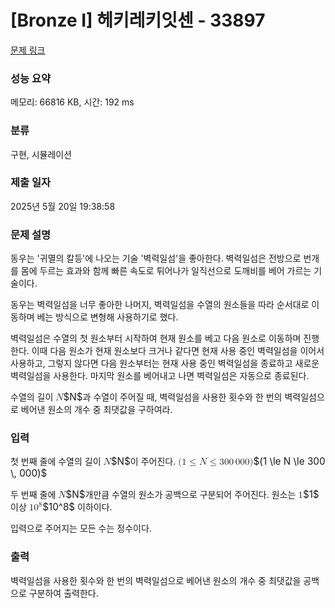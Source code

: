 # [Bronze I] 헤키레키잇센 - 33897 

[문제 링크](https://www.acmicpc.net/problem/33897) 

### 성능 요약

메모리: 66816 KB, 시간: 192 ms

### 분류

구현, 시뮬레이션

### 제출 일자

2025년 5월 20일 19:38:58

### 문제 설명

<p>동우는 '귀멸의 칼등'에 나오는 기술 '벽력일섬'을 좋아한다. 벽력일섬은 전방으로 번개를 몸에 두르는 효과와 함께 빠른 속도로 튀어나가 일직선으로 도깨비를 베어 가르는 기술이다.</p>

<p>동우는 벽력일섬을 너무 좋아한 나머지, 벽력일섬을 수열의 원소들을 따라 순서대로 이동하며 베는 방식으로 변형해 사용하기로 했다.</p>

<p>벽력일섬은 수열의 첫 원소부터 시작하여 현재 원소를 베고 다음 원소로 이동하며 진행한다. 이때 다음 원소가 현재 원소보다 크거나 같다면 현재 사용 중인 벽력일섬을 이어서 사용하고, 그렇지 않다면 다음 원소부터는 현재 사용 중인 벽력일섬을 종료하고 새로운 벽력일섬을 사용한다. 마지막 원소를 베어내고 나면 벽력일섬은 자동으로 종료된다.</p>

<p>수열의 길이 <mjx-container class="MathJax" jax="CHTML" style="font-size: 109%; position: relative;"><mjx-math class="MJX-TEX" aria-hidden="true"><mjx-mi class="mjx-i"><mjx-c class="mjx-c1D441 TEX-I"></mjx-c></mjx-mi></mjx-math><mjx-assistive-mml unselectable="on" display="inline"><math xmlns="http://www.w3.org/1998/Math/MathML"><mi>N</mi></math></mjx-assistive-mml><span aria-hidden="true" class="no-mathjax mjx-copytext">$N$</span></mjx-container>과 수열이 주어질 때, 벽력일섬을 사용한 횟수와 한 번의 벽력일섬으로 베어낸 원소의 개수 중 최댓값을 구하여라.</p>

### 입력 

 <p>첫 번째 줄에 수열의 길이 <mjx-container class="MathJax" jax="CHTML" style="font-size: 109%; position: relative;"><mjx-math class="MJX-TEX" aria-hidden="true"><mjx-mi class="mjx-i"><mjx-c class="mjx-c1D441 TEX-I"></mjx-c></mjx-mi></mjx-math><mjx-assistive-mml unselectable="on" display="inline"><math xmlns="http://www.w3.org/1998/Math/MathML"><mi>N</mi></math></mjx-assistive-mml><span aria-hidden="true" class="no-mathjax mjx-copytext">$N$</span></mjx-container>이 주어진다. <mjx-container class="MathJax" jax="CHTML" style="font-size: 109%; position: relative;"><mjx-math class="MJX-TEX" aria-hidden="true"><mjx-mo class="mjx-n"><mjx-c class="mjx-c28"></mjx-c></mjx-mo><mjx-mn class="mjx-n"><mjx-c class="mjx-c31"></mjx-c></mjx-mn><mjx-mo class="mjx-n" space="4"><mjx-c class="mjx-c2264"></mjx-c></mjx-mo><mjx-mi class="mjx-i" space="4"><mjx-c class="mjx-c1D441 TEX-I"></mjx-c></mjx-mi><mjx-mo class="mjx-n" space="4"><mjx-c class="mjx-c2264"></mjx-c></mjx-mo><mjx-mn class="mjx-n" space="4"><mjx-c class="mjx-c33"></mjx-c><mjx-c class="mjx-c30"></mjx-c><mjx-c class="mjx-c30"></mjx-c></mjx-mn><mjx-mstyle><mjx-mspace style="width: 0.167em;"></mjx-mspace></mjx-mstyle><mjx-mn class="mjx-n"><mjx-c class="mjx-c30"></mjx-c><mjx-c class="mjx-c30"></mjx-c><mjx-c class="mjx-c30"></mjx-c></mjx-mn><mjx-mo class="mjx-n"><mjx-c class="mjx-c29"></mjx-c></mjx-mo></mjx-math><mjx-assistive-mml unselectable="on" display="inline"><math xmlns="http://www.w3.org/1998/Math/MathML"><mo stretchy="false">(</mo><mn>1</mn><mo>≤</mo><mi>N</mi><mo>≤</mo><mn>300</mn><mstyle scriptlevel="0"><mspace width="0.167em"></mspace></mstyle><mn>000</mn><mo stretchy="false">)</mo></math></mjx-assistive-mml><span aria-hidden="true" class="no-mathjax mjx-copytext">$(1 \le N \le 300 \, 000)$</span> </mjx-container></p>

<p>두 번째 줄에 <mjx-container class="MathJax" jax="CHTML" style="font-size: 109%; position: relative;"><mjx-math class="MJX-TEX" aria-hidden="true"><mjx-mi class="mjx-i"><mjx-c class="mjx-c1D441 TEX-I"></mjx-c></mjx-mi></mjx-math><mjx-assistive-mml unselectable="on" display="inline"><math xmlns="http://www.w3.org/1998/Math/MathML"><mi>N</mi></math></mjx-assistive-mml><span aria-hidden="true" class="no-mathjax mjx-copytext">$N$</span></mjx-container>개만큼 수열의 원소가 공백으로 구분되어 주어진다. 원소는 <mjx-container class="MathJax" jax="CHTML" style="font-size: 109%; position: relative;"><mjx-math class="MJX-TEX" aria-hidden="true"><mjx-mn class="mjx-n"><mjx-c class="mjx-c31"></mjx-c></mjx-mn></mjx-math><mjx-assistive-mml unselectable="on" display="inline"><math xmlns="http://www.w3.org/1998/Math/MathML"><mn>1</mn></math></mjx-assistive-mml><span aria-hidden="true" class="no-mathjax mjx-copytext">$1$</span></mjx-container> 이상 <mjx-container class="MathJax" jax="CHTML" style="font-size: 109%; position: relative;"><mjx-math class="MJX-TEX" aria-hidden="true"><mjx-msup><mjx-mn class="mjx-n"><mjx-c class="mjx-c31"></mjx-c><mjx-c class="mjx-c30"></mjx-c></mjx-mn><mjx-script style="vertical-align: 0.393em;"><mjx-mn class="mjx-n" size="s"><mjx-c class="mjx-c38"></mjx-c></mjx-mn></mjx-script></mjx-msup></mjx-math><mjx-assistive-mml unselectable="on" display="inline"><math xmlns="http://www.w3.org/1998/Math/MathML"><msup><mn>10</mn><mn>8</mn></msup></math></mjx-assistive-mml><span aria-hidden="true" class="no-mathjax mjx-copytext">$10^8$</span></mjx-container> 이하이다.</p>

<p>입력으로 주어지는 모든 수는 정수이다.</p>

### 출력 

 <p>벽력일섬을 사용한 횟수와 한 번의 벽력일섬으로 베어낸 원소의 개수 중 최댓값을 공백으로 구분하여 출력한다.</p>

